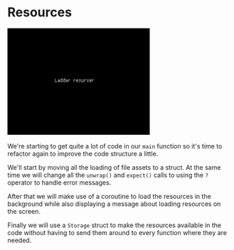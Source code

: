 # Resources

![Black image with the text "Loading resources" followed by three blinking dots](images/coroutines-and-storage.gif#center)

We're starting to get quite a lot of code in our `main` function so it's time
to refactor again to improve the code structure a little.

We'll start by moving all the loading of file assets to a struct. At the same
time we will change all the `unwrap()` and `expect()` calls to using the `?`
operator to handle error messages.

After that we will make use of a coroutine to load the resources in the
background while also displaying a message about loading resources on the
screen.

Finally we will use a `Storage` struct to make the resources available in the
code without having to send them around to every function where they are
needed.
